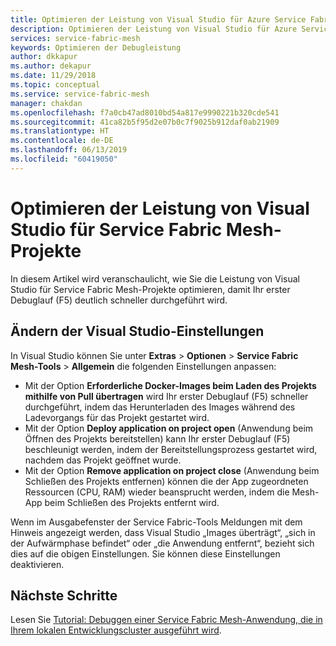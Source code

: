 ```yaml
---
title: Optimieren der Leistung von Visual Studio für Azure Service Fabric Mesh-Projekte | Microsoft-Dokumentation
description: Optimieren der Leistung von Visual Studio für Azure Service Fabric Mesh-Apps
services: service-fabric-mesh
keywords: Optimieren der Debugleistung
author: dkkapur
ms.author: dekapur
ms.date: 11/29/2018
ms.topic: conceptual
ms.service: service-fabric-mesh
manager: chakdan
ms.openlocfilehash: f7a0cb47ad8010bd54a817e9990221b320cde541
ms.sourcegitcommit: 41ca82b5f95d2e07b0c7f9025b912daf0ab21909
ms.translationtype: HT
ms.contentlocale: de-DE
ms.lasthandoff: 06/13/2019
ms.locfileid: "60419050"
---
```

# <a name="optimize-visual-studio-performance-for-service-fabric-mesh-projects"></a>Optimieren der Leistung von Visual Studio für Service Fabric Mesh-Projekte

In diesem Artikel wird veranschaulicht, wie Sie die Leistung von Visual Studio für Service Fabric Mesh-Projekte optimieren, damit Ihr erster Debuglauf (F5) deutlich schneller durchgeführt wird.  

## <a name="change-visual-studio-settings"></a>Ändern der Visual Studio-Einstellungen
 
In Visual Studio können Sie unter **Extras** > **Optionen**  > **Service Fabric Mesh-Tools** > **Allgemein** die folgenden Einstellungen anpassen:

- Mit der Option **Erforderliche Docker-Images beim Laden des Projekts mithilfe von Pull übertragen** wird Ihr erster Debuglauf (F5) schneller durchgeführt, indem das Herunterladen des Images während des Ladevorgangs für das Projekt gestartet wird.  
- Mit der Option **Deploy application on project open** (Anwendung beim Öffnen des Projekts bereitstellen) kann Ihr erster Debuglauf (F5) beschleunigt werden, indem der Bereitstellungsprozess gestartet wird, nachdem das Projekt geöffnet wurde.  
- Mit der Option **Remove application on project close** (Anwendung beim Schließen des Projekts entfernen) können die der App zugeordneten Ressourcen (CPU, RAM) wieder beansprucht werden, indem die Mesh-App beim Schließen des Projekts entfernt wird.  

Wenn im Ausgabefenster der Service Fabric-Tools Meldungen mit dem Hinweis angezeigt werden, dass Visual Studio „Images überträgt“, „sich in der Aufwärmphase befindet“ oder „die Anwendung entfernt“, bezieht sich dies auf die obigen Einstellungen. Sie können diese Einstellungen deaktivieren.

## <a name="next-steps"></a>Nächste Schritte

Lesen Sie [Tutorial: Debuggen einer Service Fabric Mesh-Anwendung, die in Ihrem lokalen Entwicklungscluster ausgeführt wird](service-fabric-mesh-tutorial-debug-service-fabric-mesh-app.md).